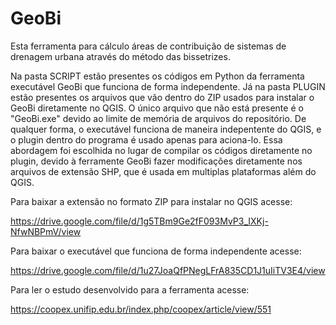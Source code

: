 # GeoBi

Esta ferramenta para cálculo áreas de contribuição de sistemas de drenagem urbana através do método das bissetrizes.

Na pasta SCRIPT estão presentes os códigos em Python da ferramenta executável GeoBi que funciona de forma independente. Já na pasta PLUGIN estão presentes os arquivos que vão dentro do ZIP usados para instalar o GeoBi diretamente no QGIS. O único arquivo que não está presente é o "GeoBi.exe" devido ao limite de memória de arquivos do repositório. De qualquer forma, o executável funciona de maneira indepentente do QGIS, e o plugin dentro do programa é usado apenas para aciona-lo. Essa abordagem foi escolhida no lugar de compilar os códigos diretamente no plugin, devido à ferramente GeoBi fazer modificações diretamente nos arquivos de extensão SHP, que é usada em multiplas plataformas além do QGIS.

Para baixar a extensão no formato ZIP para instalar no QGIS acesse: 

https://drive.google.com/file/d/1g5TBm9Ge2fF093MvP3_IXKj-NfwNBPmV/view

Para baixar o executável que funciona de forma independente acesse: 

https://drive.google.com/file/d/1u27JoaQfPNegLFrA835CD1J1uIiTV3E4/view

Para ler o estudo desenvolvido para a ferramenta acesse:

https://coopex.unifip.edu.br/index.php/coopex/article/view/551
